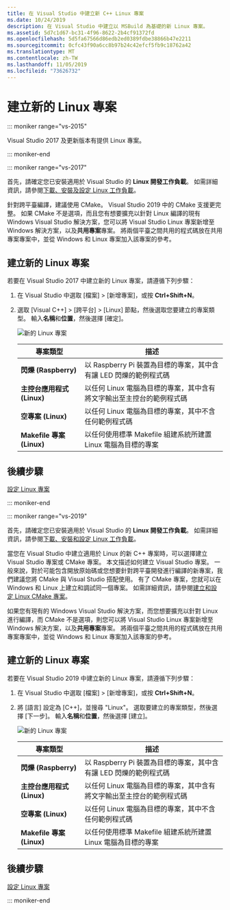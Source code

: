 ```yaml
---
title: 在 Visual Studio 中建立新 C++ Linux 專案
ms.date: 10/24/2019
description: 在 Visual Studio 中建立以 MSBuild 為基礎的新 Linux 專案。
ms.assetid: 5d7c1d67-bc31-4f96-8622-2b4cf91372fd
ms.openlocfilehash: 5d5fa67566d86edb2ed0389fdbe38866b47e2211
ms.sourcegitcommit: 0cfc43f90a6cc8b97b24c42efcf5fb9c18762a42
ms.translationtype: MT
ms.contentlocale: zh-TW
ms.lasthandoff: 11/05/2019
ms.locfileid: "73626732"
---
```

# <a name="create-a-new-linux-project"></a>建立新的 Linux 專案

::: moniker range="vs-2015"

Visual Studio 2017 及更新版本有提供 Linux 專案。

::: moniker-end

::: moniker range="vs-2017"

首先，請確定您已安裝適用於 Visual Studio 的 **Linux 開發工作負載**。 如需詳細資訊，請參閱[下載、安裝及設定 Linux 工作負載](download-install-and-setup-the-linux-development-workload.md)。

針對跨平臺編譯，建議使用 CMake。 Visual Studio 2019 中的 CMake 支援更完整。 如果 CMake 不是選項，而且您有想要擴充以針對 Linux 編譯的現有 Windows Visual Studio 解決方案，您可以將 Visual Studio Linux 專案新增至 Windows 解決方案，以及**共用專案**專案。 將兩個平臺之間共用的程式碼放在共用專案專案中，並從 Windows 和 Linux 專案加入該專案的參考。

## <a name="to-create-a-new-linux-project"></a>建立新的 Linux 專案

若要在 Visual Studio 2017 中建立新的 Linux 專案，請遵循下列步驟：

1. 在 Visual Studio 中選取 [檔案] > [新增專案]，或按 **Ctrl+Shift+N**。
1. 選取 [Visual C++] > [跨平台] > [Linux] 節點，然後選取您要建立的專案類型。 輸入**名稱**和**位置**，然後選擇 [確定]。

   ![新的 Linux 專案](media/newproject.png)

   | 專案類型 | 描述 |
   | ------------ | --- |
   | **閃爍 (Raspberry)**           | 以 Raspberry Pi 裝置為目標的專案，其中含有讓 LED 閃爍的範例程式碼 |
   | **主控台應用程式 (Linux)** | 以任何 Linux 電腦為目標的專案，其中含有將文字輸出至主控台的範例程式碼 |
   | **空專案 (Linux)**       | 以任何 Linux 電腦為目標的專案，其中不含任何範例程式碼 |
   | **Makefile 專案 (Linux)**    | 以任何使用標準 Makefile 組建系統所建置 Linux 電腦為目標的專案 |

## <a name="next-steps"></a>後續步驟

[設定 Linux 專案](configure-a-linux-project.md)

::: moniker-end

::: moniker range="vs-2019"

首先，請確定您已安裝適用於 Visual Studio 的 **Linux 開發工作負載**。 如需詳細資訊，請參閱[下載、安裝和設定 Linux 工作負載](download-install-and-setup-the-linux-development-workload.md)。

當您在 Visual Studio 中建立適用於 Linux 的新 C++ 專案時，可以選擇建立 Visual Studio 專案或 CMake 專案。 本文描述如何建立 Visual Studio 專案。 一般來說，對於可能包含開放原始碼或您想要針對跨平臺開發進行編譯的新專案，我們建議您將 CMake 與 Visual Studio 搭配使用。 有了 CMake 專案，您就可以在 Windows 和 Linux 上建立和調試同一個專案。 如需詳細資訊，請參閱[建立和設定 Linux CMake 專案](cmake-linux-project.md)。

如果您有現有的 Windows Visual Studio 解決方案，而您想要擴充以針對 Linux 進行編譯，而 CMake 不是選項，則您可以將 Visual Studio Linux 專案新增至 Windows 解決方案，以及**共用專案**專案。 將兩個平臺之間共用的程式碼放在共用專案專案中，並從 Windows 和 Linux 專案加入該專案的參考。

## <a name="to-create-a-new-linux-project"></a>建立新的 Linux 專案

若要在 Visual Studio 2019 中建立新的 Linux 專案，請遵循下列步驟：

1. 在 Visual Studio 中選取 [檔案] > [新增專案]，或按 **Ctrl+Shift+N**。
1. 將 [語言] 設定為 [C++]，並搜尋 "Linux"。 選取要建立的專案類型，然後選擇 [下一步]。 輸入**名稱**和**位置**，然後選擇 [建立]。

   ![新的 Linux 專案](media/newproject-vs2019.png)

   | 專案類型 | 描述 |
   | ------------ | --- |
   | **閃爍 (Raspberry)**           | 以 Raspberry Pi 裝置為目標的專案，其中含有讓 LED 閃爍的範例程式碼 |
   | **主控台應用程式 (Linux)** | 以任何 Linux 電腦為目標的專案，其中含有將文字輸出至主控台的範例程式碼 |
   | **空專案 (Linux)**       | 以任何 Linux 電腦為目標的專案，其中不含任何範例程式碼 |
   | **Makefile 專案 (Linux)**    | 以任何使用標準 Makefile 組建系統所建置 Linux 電腦為目標的專案 |

## <a name="next-steps"></a>後續步驟

[設定 Linux 專案](configure-a-linux-project.md)

::: moniker-end
